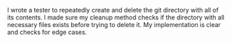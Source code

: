 I wrote a tester to repeatedly create and delete the git directory with all of its contents. I made sure my cleanup method checks if the directory with all necessary files exists before trying to delete it. My implementation is clear and checks for edge cases.